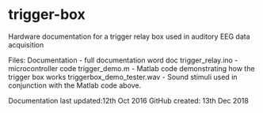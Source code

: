 # trigger-box
Hardware documentation for a trigger relay box used in auditory EEG data acquisition

Files:
Documentation - full documentation word doc
trigger_relay.ino - microcontroller code
trigger_demo.m - Matlab code demonstrating how the trigger box works
triggerbox_demo_tester.wav - Sound stimuli used in conjunction with the Matlab code above.

Documentation last updated:12th Oct 2016
GitHub created: 13th Dec 2018
